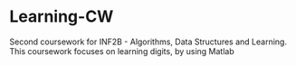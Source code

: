 # Learning-CW
Second coursework for INF2B - Algorithms, Data Structures and Learning. This coursework focuses on learning digits, by using Matlab
